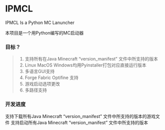 # IPMCL
IPMCL Is a Python MC Lanuncher

本项目是一个用Python编写的MC启动器

### 目标？
> 1. 支持所有在Java Minecraft “version_manifest” 文件中所支持的版本
> 2. Linux MacOS Windows均用Pyinstaller打包对应直接运行版本
> 3. 多语言GUI支持
> 4. Forge Fabric Optifine 支持
> 5. 游戏启动选项更改
> 6. 多路径支持

### 开发进度
支持下载所有Java Minecraft “version_manifest” 文件中所支持的版本的游戏文件
支持启动所有Java Minecraft “version_manifest” 文件中所支持的版本
